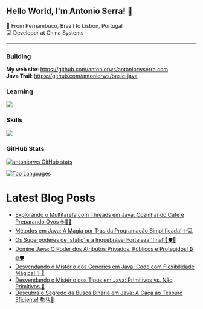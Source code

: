 ## Hello World, I'm Antonio Serra! :wave: 
:round_pushpin: From Pernambuco, Brazil to Lisbon, Portugal
</br>
:computer: Developer at China Systems 
</br>

-----------------------

### Building 
**My web site**: https://github.com/antoniorws/antoniorwserra.com <br/>
**Java Trail**: https://github.com/antoniorws/basic-java

### Learning 
<p align="left">
  <a href="https://skillicons.dev">
    <img src="https://skillicons.dev/icons?i=react" />
  </a>
</p>

### Skills
<p align="left">
  <a href="https://skillicons.dev">
    <img src="https://skillicons.dev/icons?i=git,java,javascript,mysql,firebase,html,css" />
  </a>
</p>

### GitHub Stats

<a href="http://www.github.com/antoniorws"><img src="https://github-readme-stats.vercel.app/api?username=antoniorws&show_icons=true&title_color=ffffff&text_color=ffffff&icon_color=f97316&bg_color=38404b&hide_border=true&show_icons=true" alt="antoniorws GitHub stats" /></a>

<a href="https://github.com/antoniorws" align="left"><img src="https://github-readme-stats.vercel.app/api/top-langs/?username=antoniorws&langs_count=10&title_color=ffffff&text_color=ffffff&icon_color=f97316&bg_color=38404b&hide_border=true&locale=en&custom_title=Top%20%Languages" alt="Top Languages" /></a>

 # Latest Blog Posts
- [Explorando o Multitarefa com Threads em Java: Cozinhando Café e Preparando Ovos ☕🍳🧵](https://dev.to/antoniorws/explorando-o-multitarefa-com-threads-em-java-cozinhando-cafe-e-preparando-ovos-1ilm)
- [Métodos em Java: A Magia por Trás da Programação Simplificada! ✨💻](https://dev.to/antoniorws/metodos-em-java-a-magia-por-tras-da-programacao-simplificada-292f)
- [Os Superpoderes de 'static' e a Inquebrável Fortaleza 'final'🚀🛡️🔮](https://dev.to/antoniorws/os-superpoderes-de-static-e-a-inquebravel-fortaleza-final-4jci)
- [Domine Java: O Poder dos Atributos Privados, Públicos e Protegidos! 🔒🌐🛡️](https://dev.to/antoniorws/desvendando-os-segredos-dos-atributos-em-java-privados-publicos-e-protegidos-5d1p)
- [Desvendando o Mistério dos Generics em Java: Code com Flexibilidade Mágica! ✨🚀](https://dev.to/antoniorws/desvendando-o-misterio-dos-generics-em-java-code-com-flexibilidade-magica-3hmb)
- [Desvendando o Mistério dos Tipos em Java: Primitivos vs. Não Primitivos 🚀](https://dev.to/antoniorws/desvendando-o-misterio-dos-tipos-em-java-primitivos-vs-nao-primitivos-5f75)
- [Descubra o Segredo da Busca Binária em Java: A Caça ao Tesouro Eficiente! 📚🔍💎](https://dev.to/antoniorws/descubra-o-segredo-da-busca-binaria-em-java-a-caca-ao-tesouro-eficiente-29a2)
